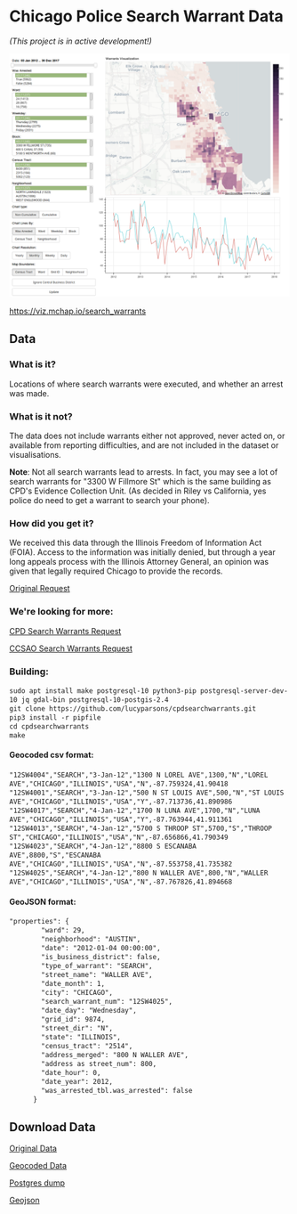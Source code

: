 # Chicago Police Search Warrant Data

*(This project is in active development!)*

![](images/searchwarrant_readme.png)

https://viz.mchap.io/search_warrants

## Data
### What is it?
Locations of where search warrants were executed, and whether an arrest was made.

### What is it not?
The data does not include warrants either not approved, never acted on, or available from reporting difficulties, and are not included in the dataset or visualisations. 

**Note**: Not all search warrants lead to arrests. In fact, you may see a lot of search warrants for "3300 W Fillmore St" which is the same building as CPD's Evidence Collection Unit. (As decided in Riley vs California, yes police do need to get a warrant to search your phone).

### How did you get it?
We received this data through the Illinois Freedom of Information Act (FOIA). Access to the information was initially denied, but through a year long appeals process with the Illinois Attorney General, an opinion was given that legally required Chicago to provide the records. 

[Original Request](https://www.muckrock.com/foi/chicago-169/search-warrant-log-chicago-police-department-73550/)

### We're looking for more:
[CPD Search Warrants Request](https://www.muckrock.com/foi/chicago-169/complaint-for-search-records-chicago-police-department-77766/)

[CCSAO Search Warrants Request](https://www.muckrock.com/foi/cook-county-365/complaint-for-search-records-cook-county-states-attorneys-office-77767/)

### Building:

```
sudo apt install make postgresql-10 python3-pip postgresql-server-dev-10 jq gdal-bin postgresql-10-postgis-2.4
git clone https://github.com/lucyparsons/cpdsearchwarrants.git
pip3 install -r pipfile
cd cpdsearchwarrants
make
```



#### Geocoded csv format:
```"Search Warrant #","Type of Warrant","Date","Address Merged","Address","STREET_DIR","STREET_NAME","City","State","Country","WAS_ARRESTED","lng","lat"
"12SW4004","SEARCH","3-Jan-12","1300 N LOREL AVE",1300,"N","LOREL AVE","CHICAGO","ILLINOIS","USA","N",-87.759324,41.90418
"12SW4001","SEARCH","3-Jan-12","500 N ST LOUIS AVE",500,"N","ST LOUIS AVE","CHICAGO","ILLINOIS","USA","Y",-87.713736,41.890986
"12SW4017","SEARCH","4-Jan-12","1700 N LUNA AVE",1700,"N","LUNA AVE","CHICAGO","ILLINOIS","USA","Y",-87.763944,41.911361
"12SW4013","SEARCH","4-Jan-12","5700 S THROOP ST",5700,"S","THROOP ST","CHICAGO","ILLINOIS","USA","N",-87.656866,41.790349
"12SW4023","SEARCH","4-Jan-12","8800 S ESCANABA AVE",8800,"S","ESCANABA AVE","CHICAGO","ILLINOIS","USA","N",-87.553758,41.735382
"12SW4025","SEARCH","4-Jan-12","800 N WALLER AVE",800,"N","WALLER AVE","CHICAGO","ILLINOIS","USA","N",-87.767826,41.894668
```

#### GeoJSON format:
```      
"properties": {
        "ward": 29,
        "neighborhood": "AUSTIN",
        "date": "2012-01-04 00:00:00",
        "is_business_district": false,
        "type_of_warrant": "SEARCH",
        "street_name": "WALLER AVE",
        "date_month": 1,
        "city": "CHICAGO",
        "search_warrant_num": "12SW4025",
        "date_day": "Wednesday",
        "grid_id": 9874,
        "street_dir": "N",
        "state": "ILLINOIS",
        "census_tract": "2514",
        "address_merged": "800 N WALLER AVE",
        "address as street_num": 800,
        "date_hour": 0,
        "date_year": 2012,
        "was_arrested_tbl.was_arrested": false
      }
```

## Download Data
[Original Data](https://github.com/lucyparsons/cpdsearchwarrants/blob/master/P494685_Chicago_SearchWarrants.csv)

[Geocoded Data](https://github.com/lucyparsons/cpdsearchwarrants/blob/master/P494685_Martinez_Freddy_Chicago_SWs.geocoded.csv)

[Postgres dump](https://cpdwarrantsdumps.s3.us-east-2.amazonaws.com/warrants.pg_dump.sql.gz)

[Geojson](https://github.com/lucyparsons/cpdsearchwarrants/blob/master/chicago_search_warrants.geojson)
